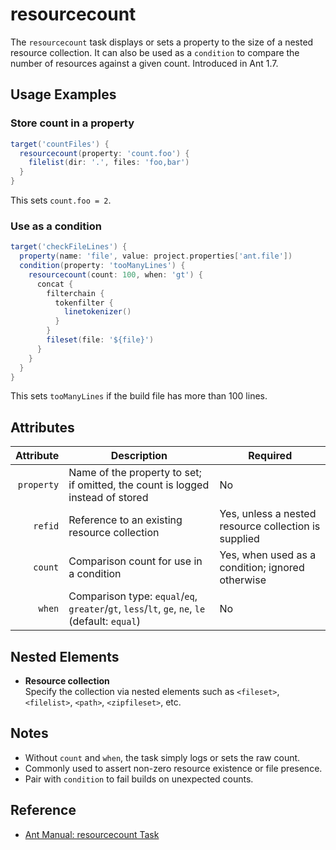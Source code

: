 # resourcecount

The `resourcecount` task displays or sets a property to the size of a nested resource collection. It can also be used as a `condition` to compare the number of resources against a given count. Introduced in Ant 1.7.

## Usage Examples

### Store count in a property

```groovy
target('countFiles') {
  resourcecount(property: 'count.foo') {
    filelist(dir: '.', files: 'foo,bar')
  }
}
```

This sets `count.foo = 2`.

### Use as a condition

```groovy
target('checkFileLines') {
  property(name: 'file', value: project.properties['ant.file'])
  condition(property: 'tooManyLines') {
    resourcecount(count: 100, when: 'gt') {
      concat {
        filterchain {
          tokenfilter {
            linetokenizer()
          }
        }
        fileset(file: '${file}')
      }
    }
  }
}
```

This sets `tooManyLines` if the build file has more than 100 lines.

## Attributes

|  Attribute | Description                                                                                     | Required                                             |
|-----------:|-------------------------------------------------------------------------------------------------|------------------------------------------------------|
| `property` | Name of the property to set; if omitted, the count is logged instead of stored                  | No                                                   |
|    `refid` | Reference to an existing resource collection                                                    | Yes, unless a nested resource collection is supplied |
|    `count` | Comparison count for use in a condition                                                         | Yes, when used as a condition; ignored otherwise     |
|     `when` | Comparison type: `equal`/`eq`, `greater`/`gt`, `less`/`lt`, `ge`, `ne`, `le` (default: `equal`) | No                                                   |

## Nested Elements

- **Resource collection**  
  Specify the collection via nested elements such as `<fileset>`, `<filelist>`, `<path>`, `<zipfileset>`, etc.

## Notes

- Without `count` and `when`, the task simply logs or sets the raw count.
- Commonly used to assert non-zero resource existence or file presence.
- Pair with `condition` to fail builds on unexpected counts.

## Reference

- [Ant Manual: resourcecount Task](https://ant.apache.org/manual/Tasks/resourcecount.html)
